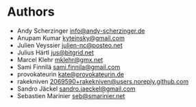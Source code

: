 <!--
  - SPDX-FileCopyrightText: 2023 Nextcloud GmbH and Nextcloud contributors
  - SPDX-License-Identifier: AGPL-3.0-or-later
-->
# Authors

- Andy Scherzinger <info@andy-scherzinger.de>
- Anupam Kumar <kyteinsky@gmail.com>
- Julien Veyssier <julien-nc@posteo.net>
- Julius Härtl <jus@bitgrid.net>
- Marcel Klehr <mklehr@gmx.net>
- Sami Finnilä <sami.finnila@gmail.com>
- provokateurin <kate@provokateurin.de>
- rakekniven <2069590+rakekniven@users.noreply.github.com>
- Sandro Jäckel <sandro.jaeckel@gmail.com>
- Sebastien Marinier <seb@smarinier.net>
